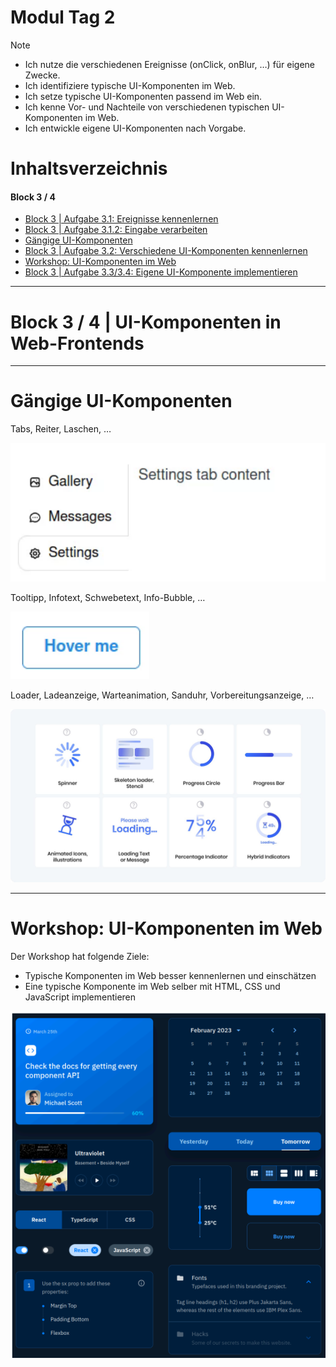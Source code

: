 # Modul Tag 2
> [!NOTE]
> - Ich nutze die verschiedenen Ereignisse (onClick, onBlur, …) für eigene Zwecke.
> - Ich identifiziere typische UI-Komponenten im Web.
> - Ich setze typische UI-Komponenten passend im Web ein.
> - Ich kenne Vor- und Nachteile von verschiedenen typischen UI-Komponenten im Web.
> - Ich entwickle eigene UI-Komponenten nach Vorgabe.

# Inhaltsverzeichnis
#### Block 3 / 4
- [Block 3 | Aufgabe 3.1: Ereignisse kennenlernen](/Modul%20Tag%202/Block_03_04/Auftrag%203.1/README.md)
- [Block 3 | Aufgabe 3.1.2: Eingabe verarbeiten](./Block_03_04/Auftrag%203.1.2/README.md)
- [Gängige UI-Komponenten](#gängige-ui-komponenten)
- [Block 3 | Aufgabe 3.2: Verschiedene UI-Komponenten kennenlernen](/Modul%20Tag%202/Block_03_04/Auftrag%203.2/README.md)
- [Workshop: UI-Komponenten im Web](#workshop-ui-komponenten-im-web)
- [Block 3 | Aufgabe 3.3/3.4: Eigene UI-Komponente implementieren](/Modul%20Tag%202/Block_03_04/Auftrag%203.3/README.md)


---

# Block 3 / 4 | UI-Komponenten in Web-Frontends

---

# Gängige UI-Komponenten

Tabs, Reiter, Laschen, …

![SideTab](/Modul%20Tag%202/Content/UIKomonente01.png)

Tooltipp, Infotext, Schwebetext, Info-Bubble, …

![Button](/Modul%20Tag%202/Content/UIKomonente02.png)

Loader, Ladeanzeige, Warteanimation, Sanduhr, Vorbereitungsanzeige, …

![Loaders](/Modul%20Tag%202/Content/UIKomonente03.png)

---

# Workshop: UI-Komponenten im Web

Der Workshop hat folgende Ziele:
- Typische Komponenten im Web besser kennenlernen und einschätzen
- Eine typische Komponente im Web selber mit HTML, CSS und JavaScript implementieren

![](/Modul%20Tag%202/Content/UIKomponents.png)